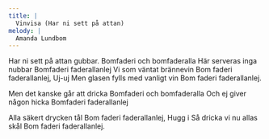 ```yaml
---
title: |
  Vinvisa (Har ni sett på attan)
melody: |
  Amanda Lundbom
---
```

Har ni sett på attan gubbar.
Bomfaderi och bomfaderalla
Här serveras inga nubbar
Bomfaderi faderallanlej
Vi som väntat brännevin
Bom faderi faderallanlej,
Uj-uj
Men glasen fylls med vanligt vin
Bom faderi faderallanlej.

Men det kanske går att dricka
Bomfaderi och bomfaderalla
Och ej giver någon hicka
Bomfaderi faderallanlej

Alla säkert drycken tål
Bom faderi faderallanlej,
Hugg i
Så dricka vi nu allas skål
Bom faderi faderallanlej.